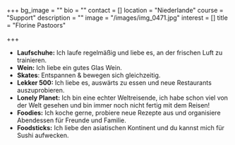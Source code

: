 +++
bg_image = ""
bio = ""
contact = []
location = "Niederlande"
course = "Support"
description = ""
image = "/images/img_0471.jpg"
interest = []
title = "Florine Pastoors"

+++

* **Laufschuhe:** Ich laufe regelmäßig und liebe es, an der frischen Luft zu trainieren.
* **Wein:** Ich liebe ein gutes Glas Wein.
* **Skates**: Entspannen & bewegen sich gleichzeitig.
* **Lekker 500:** Ich liebe es, auswärts zu essen und neue Restaurants auszuprobieren.
* **Lonely Planet:** Ich bin eine echter Weltreisende, ich habe schon viel von der Welt gesehen und bin immer noch nicht fertig mit dem Reisen!
* **Foodies:** Ich koche gerne, probiere neue Rezepte aus und organisiere Abendessen für Freunde und Familie.
* **Foodsticks:** Ich liebe den asiatischen Kontinent und du kannst mich für Sushi aufwecken.